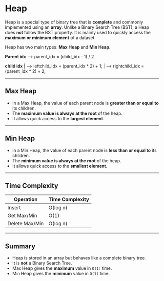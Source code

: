 # Heap

Heap is a special type of binary tree that is **complete** and commonly implemented using an **array**. Unlike a Binary Search Tree (BST), a Heap does **not** follow the BST property. It is mainly used to quickly access the **maximum or minimum element** of a dataset.

Heap has two main types: **Max Heap** and **Min Heap**.

**Parent idx** --> parent_idx = (child_idx - 1) / 2

**child idx** | --> leftchild_idx = (parent_idx * 2) + 1;
              | --> rightchild_idx = (parent_idx * 2) + 2;

---

## Max Heap

- In a Max Heap, the value of each parent node is **greater than or equal to** its children.
- The **maximum value is always at the root** of the heap.
- It allows quick access to the **largest element**.

---

## Min Heap

- In a Min Heap, the value of each parent node is **less than or equal to** its children.
- The **minimum value is always at the root** of the heap.
- It allows quick access to the **smallest element**.

---

## Time Complexity

| Operation       | Time Complexity |
|----------------|-----------------|
| Insert         | O(log n)        |
| Get Max/Min    | O(1)            |
| Delete Max/Min | O(log n)        |

---

## Summary

- Heap is stored in an array but behaves like a complete binary tree.
- It is **not** a Binary Search Tree.
- Max Heap gives the **maximum** value in `O(1)` time.
- Min Heap gives the **minimum** value in `O(1)` time.

